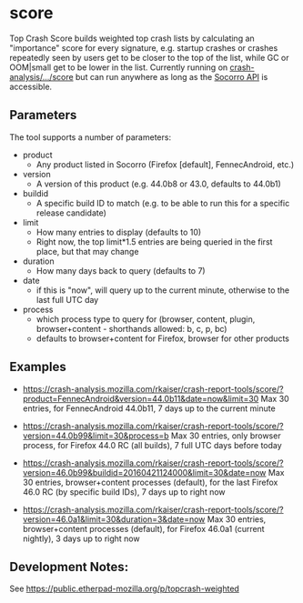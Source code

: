 # score
Top Crash Score builds weighted top crash lists by calculating an "importance" score for every signature, e.g. startup crashes or crashes repeatedly seen by users get to be closer to the top of the list, while GC or OOM|small get to be lower in the list.
Currently running on [crash-analysis/.../score](https://crash-analysis.mozilla.com/rkaiser/datil/score/) but can run anywhere as long as the [Socorro API](https://crash-stats.mozilla.com/api/) is accessible.

## Parameters

The tool supports a number of parameters:

* product
  * Any product listed in Socorro (Firefox [default], FennecAndroid, etc.)
* version
  * A version of this product (e.g. 44.0b8 or 43.0, defaults to 44.0b1)
* buildid
  * A specific build ID to match (e.g. to be able to run this for a specific release candidate)
* limit
  * How many entries to display (defaults to 10)
  * Right now, the top limit*1.5 entries are being queried in the first place, but that may change
* duration
  * How many days back to query (defaults to 7)
* date
  * if this is "now", will query up to the current minute, otherwise to the last full UTC day
* process
  * which process type to query for (browser, content, plugin, browser+content - shorthands allowed: b, c, p, bc)
  * defaults to browser+content for Firefox, browser for other products

## Examples

* https://crash-analysis.mozilla.com/rkaiser/crash-report-tools/score/?product=FennecAndroid&version=44.0b11&date=now&limit=30
  Max 30 entries, for FennecAndroid 44.0b11, 7 days up to the current minute

* https://crash-analysis.mozilla.com/rkaiser/crash-report-tools/score/?version=44.0b99&limit=30&process=b
  Max 30 entries, only browser process, for Firefox 44.0 RC (all builds), 7 full UTC days before today

* https://crash-analysis.mozilla.com/rkaiser/crash-report-tools/score/?version=46.0b99&buildid=20160421124000&limit=30&date=now
  Max 30 entries, browser+content processes (default), for the last Firefox 46.0 RC (by specific build IDs), 7 days up to right now

* https://crash-analysis.mozilla.com/rkaiser/crash-report-tools/score/?version=46.0a1&limit=30&duration=3&date=now
  Max 30 entries, browser+content processes (default), for Firefox 46.0a1 (current nightly), 3 days up to right now

## Development Notes:

See https://public.etherpad-mozilla.org/p/topcrash-weighted
